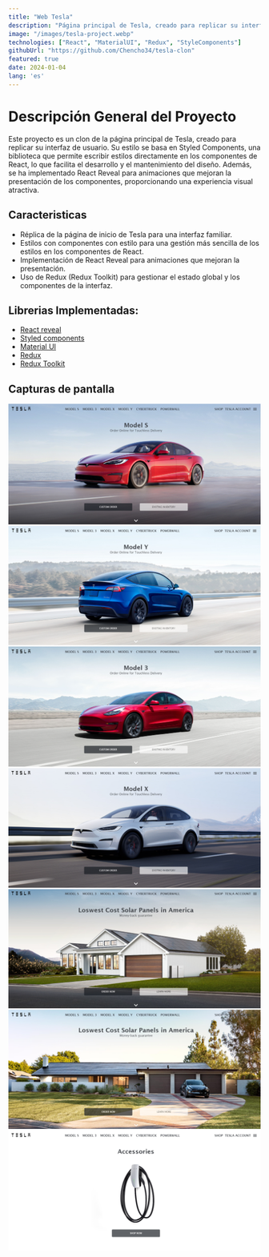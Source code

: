 ```yaml
---
title: "Web Tesla"
description: "Página principal de Tesla, creado para replicar su interfaz de usuario. Su estilo se basa en Styled Components, una biblioteca que permite escribir estilos directamente en los componentes de React, lo que facilita el desarrollo y el mantenimiento del diseño. Además, se ha implementado React Reveal para animaciones que mejoran la presentación de los componentes, proporcionando una experiencia visual atractiva."
image: "/images/tesla-project.webp"
technologies: ["React", "MaterialUI", "Redux", "StyleComponents"]
githubUrl: "https://github.com/Chencho34/tesla-clon"
featured: true
date: 2024-01-04
lang: 'es'
---
```


# Descripción General del Proyecto

Este proyecto es un clon de la página principal de Tesla, creado para replicar su interfaz de usuario. Su estilo se basa en Styled Components, una biblioteca que permite escribir estilos directamente en los componentes de React, lo que facilita el desarrollo y el mantenimiento del diseño. Además, se ha implementado React Reveal para animaciones que mejoran la presentación de los componentes, proporcionando una experiencia visual atractiva.

## Caracteristicas

* Réplica de la página de inicio de Tesla para una interfaz familiar.
* Estilos con componentes con estilo para una gestión más sencilla de los estilos en los componentes de React.
* Implementación de React Reveal para animaciones que mejoran la presentación.
* Uso de Redux (Redux Toolkit) para gestionar el estado global y los componentes de la interfaz.

## Librerias Implementadas:

* [React reveal](https://www.npmjs.com/package/react-reveal)
* [Styled components](https://styled-components.com/)
* [Material UI](https://mui.com/material-ui/getting-started/installation/)
* [Redux](https://redux.js.org/)
* [Redux Toolkit](https://redux-toolkit.js.org/)

## Capturas de pantalla

![tesla-clone](https://raw.githubusercontent.com/Chencho34/tesla-clon/main/public/screenshots/tesla-cap-01.png)
![tesla-clone](https://raw.githubusercontent.com/Chencho34/tesla-clon/main/public/screenshots/tesla-cap-02.png)
![tesla-clone](https://raw.githubusercontent.com/Chencho34/tesla-clon/main/public/screenshots/tesla-cap-03.png)
![tesla-clone](https://raw.githubusercontent.com/Chencho34/tesla-clon/main/public/screenshots/tesla-cap-04.png)
![tesla-clone](https://raw.githubusercontent.com/Chencho34/tesla-clon/main/public/screenshots/tesla-cap-05.png)
![tesla-clone](https://raw.githubusercontent.com/Chencho34/tesla-clon/main/public/screenshots/tesla-cap-06.png)
![tesla-clone](https://raw.githubusercontent.com/Chencho34/tesla-clon/main/public/screenshots/tesla-cap-07.png)


